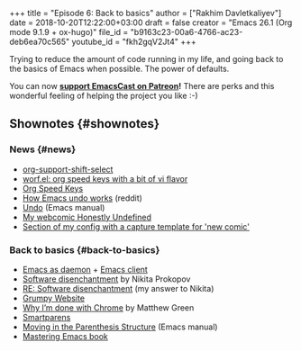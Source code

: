 +++
title = "Episode 6: Back to basics"
author = ["Rakhim Davletkaliyev"]
date = 2018-10-20T12:22:00+03:00
draft = false
creator = "Emacs 26.1 (Org mode 9.1.9 + ox-hugo)"
file_id = "b9163c23-00a6-4766-ac23-deb6ea70c565"
youtube_id = "fkh2gqV2Jt4"
+++

Trying to reduce the amount of code running in my life, and going back to the basics of Emacs when possible. The power of defaults.

You can now **[support EmacsCast on Patreon](https://www.patreon.com/emacscast)!** There are perks and this wonderful feeling of helping the project you like :-)


## Shownotes {#shownotes}


### News {#news}

-   [org-support-shift-select](https://orgmode.org/manual/Conflicts.html)
-   [worf.el: org speed keys with a bit of vi flavor](http://oremacs.com/worf/README.html)
-   [Org Speed Keys](https://orgmode.org/manual/Speed-keys.html)
-   [How Emacs undo works](https://old.reddit.com/r/emacs/comments/6yzwic/how%5Femacs%5Fundo%5Fworks/) (reddit)
-   [Undo](https://www.gnu.org/software/emacs/manual/html%5Fnode/emacs/Undo.html) (Emacs manual)
-   [My webcomic Honestly Undefined](https://rakhim.org/honestly-undefined/)
-   [Section of my config with a capture template for 'new comic'](https://github.com/freetonik/emacs-dotfiles/blob/master/init.org#blogging-with-hugo)


### Back to basics {#back-to-basics}

-   [Emacs as daemon](https://www.emacswiki.org/emacs/EmacsAsDaemon) + [Emacs client](https://www.emacswiki.org/emacs/EmacsClient)
-   [Software disenchantment](http://tonsky.me/blog/disenchantment/) by Nikita Prokopov
-   [RE: Software disenchantment](https://rakhim.org/2018/09/re-software-disenchantment/) (my answer to Nikita)
-   [Grumpy Website](https://grumpy.website/)
-   [Why I’m done with Chrome](https://blog.cryptographyengineering.com/2018/09/23/why-im-leaving-chrome/) by Matthew Green
-   [Smartparens](https://github.com/Fuco1/smartparens)
-   [Moving in the Parenthesis Structure](https://www.gnu.org/software/emacs/manual/html%5Fnode/emacs/Moving-by-Parens.html) (Emacs manual)
-   [Mastering Emacs book](https://www.masteringemacs.org/book)
